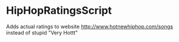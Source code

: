 # HipHopRatingsScript

Adds actual ratings to website http://www.hotnewhiphop.com/songs instead of stupid "Very Hottt" 
